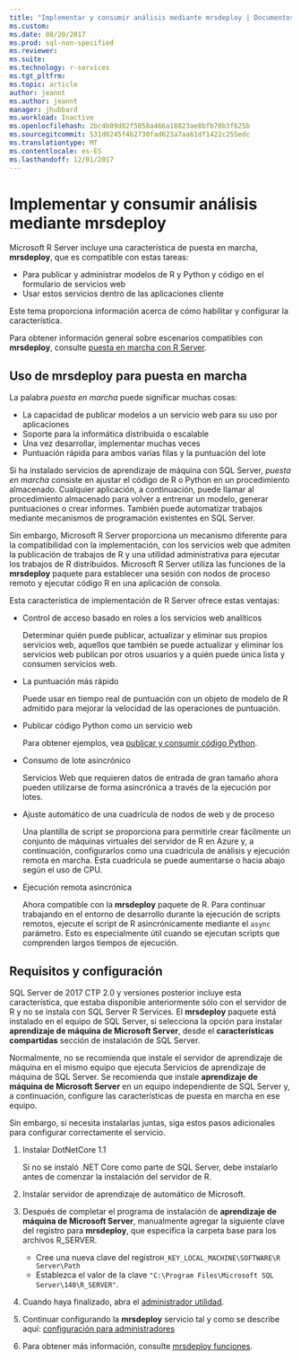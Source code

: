 ```yaml
---
title: "Implementar y consumir análisis mediante mrsdeploy | Documentos de Microsoft"
ms.custom: 
ms.date: 08/20/2017
ms.prod: sql-non-specified
ms.reviewer: 
ms.suite: 
ms.technology: r-services
ms.tgt_pltfrm: 
ms.topic: article
author: jeannt
ms.author: jeannt
manager: jhubbard
ms.workload: Inactive
ms.openlocfilehash: 2bc4b09d02f5058a466a18823ae8bfb70b3f625b
ms.sourcegitcommit: 531d0245f4b2730fad623a7aa61df1422c255edc
ms.translationtype: MT
ms.contentlocale: es-ES
ms.lasthandoff: 12/01/2017
---
```

# <a name="deploy-and-consume-analytics-using-mrsdeploy"></a>Implementar y consumir análisis mediante mrsdeploy

Microsoft R Server incluye una característica de puesta en marcha, **mrsdeploy**, que es compatible con estas tareas:

+ Para publicar y administrar modelos de R y Python y código en el formulario de servicios web
+ Usar estos servicios dentro de las aplicaciones cliente

Este tema proporciona información acerca de cómo habilitar y configurar la característica.

Para obtener información general sobre escenarios compatibles con **mrsdeploy**, consulte [puesta en marcha con R Server](https://docs.microsoft.com/r-server/what-is-operationalization).

## <a name="using-mrsdeploy-for-operationalization"></a>Uso de mrsdeploy para puesta en marcha

La palabra *puesta en marcha* puede significar muchas cosas:

+ La capacidad de publicar modelos a un servicio web para su uso por aplicaciones
+ Soporte para la informática distribuida o escalable
+ Una vez desarrollar, implementar muchas veces
+ Puntuación rápida para ambos varias filas y la puntuación del lote

Si ha instalado servicios de aprendizaje de máquina con SQL Server, *puesta en marcha* consiste en ajustar el código de R o Python en un procedimiento almacenado. Cualquier aplicación, a continuación, puede llamar al procedimiento almacenado para volver a entrenar un modelo, generar puntuaciones o crear informes. También puede automatizar trabajos mediante mecanismos de programación existentes en SQL Server.

Sin embargo, Microsoft R Server proporciona un mecanismo diferente para la compatibilidad con la implementación, con los servicios web que admiten la publicación de trabajos de R y una utilidad administrativa para ejecutar los trabajos de R distribuidos. Microsoft R Server utiliza las funciones de la **mrsdeploy** paquete para establecer una sesión con nodos de proceso remoto y ejecutar código R en una aplicación de consola.

Esta característica de implementación de R Server ofrece estas ventajas:

+ Control de acceso basado en roles a los servicios web analíticos

    Determinar quién puede publicar, actualizar y eliminar sus propios servicios web, aquellos que también se puede actualizar y eliminar los servicios web publican por otros usuarios y a quién puede única lista y consumen servicios web.

+ La puntuación más rápido
  
  Puede usar en tiempo real de puntuación con un objeto de modelo de R admitido para mejorar la velocidad de las operaciones de puntuación.

+ Publicar código Python como un servicio web

  Para obtener ejemplos, vea [publicar y consumir código Python](./python/publish-consume-python-code.md).

+ Consumo de lote asincrónico

  Servicios Web que requieren datos de entrada de gran tamaño ahora pueden utilizarse de forma asincrónica a través de la ejecución por lotes.

+ Ajuste automático de una cuadrícula de nodos de web y de proceso

  Una plantilla de script se proporciona para permitirle crear fácilmente un conjunto de máquinas virtuales del servidor de R en Azure y, a continuación, configurarlos como una cuadrícula de análisis y ejecución remota en marcha. Esta cuadrícula se puede aumentarse o hacia abajo según el uso de CPU.

+ Ejecución remota asincrónica

    Ahora compatible con la **mrsdeploy** paquete de R. Para continuar trabajando en el entorno de desarrollo durante la ejecución de scripts remotos, ejecute el script de R asincrónicamente mediante el `async` parámetro. Esto es especialmente útil cuando se ejecutan scripts que comprenden largos tiempos de ejecución.

## <a name="requirements-and-configuration"></a>Requisitos y configuración

SQL Server de 2017 CTP 2.0 y versiones posterior incluye esta característica, que estaba disponible anteriormente sólo con el servidor de R y no se instala con SQL Server R Services. El **mrsdeploy** paquete está instalado en el equipo de SQL Server, si selecciona la opción para instalar **aprendizaje de máquina de Microsoft Server**, desde el **características compartidas** sección de instalación de SQL Server.

Normalmente, no se recomienda que instale el servidor de aprendizaje de máquina en el mismo equipo que ejecuta Servicios de aprendizaje de máquina de SQL Server. Se recomienda que instale **aprendizaje de máquina de Microsoft Server** en un equipo independiente de SQL Server y, a continuación, configure las características de puesta en marcha en ese equipo.

Sin embargo, si necesita instalarlas juntas, siga estos pasos adicionales para configurar correctamente el servicio.

1. Instalar DotNetCore 1.1

    Si no se instaló .NET Core como parte de SQL Server, debe instalarlo antes de comenzar la instalación del servidor de R.

2. Instalar servidor de aprendizaje de automático de Microsoft.

3. Después de completar el programa de instalación de **aprendizaje de máquina de Microsoft Server**, manualmente agregar la siguiente clave del registro para **mrsdeploy**, que especifica la carpeta base para los archivos R_SERVER. 

    + Cree una nueva clave del registro`H_KEY_LOCAL_MACHINE\SOFTWARE\R Server\Path`
    + Establezca el valor de la clave `"C:\Program Files\Microsoft SQL Server\140\R_SERVER"`.

4. Cuando haya finalizado, abra el [administrador utilidad](https://docs.microsoft.com/r-server/operationalize/configure-use-admin-utility).

5. Continuar configurando la **mrsdeploy** servicio tal y como se describe aquí: [configuración para administradores](https://docs.microsoft.com/r-server/operationalize/configure-start-for-administrators)

6. Para obtener más información, consulte [mrsdeploy funciones](https://docs.microsoft.com/r-server/r-reference/mrsdeploy/mrsdeploy-package).
